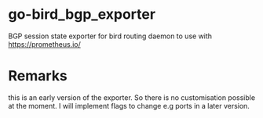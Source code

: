 # go-bird_bgp_exporter
BGP session state exporter for bird routing daemon to use with https://prometheus.io/

# Remarks
this is an early version of the exporter. So there is no customisation possible at the moment. I will implement flags to change e.g ports in a later version.
